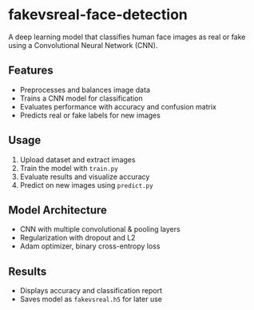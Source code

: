 # fakevsreal-face-detection

A deep learning model that classifies human face images as real or fake using a Convolutional Neural Network (CNN).

## Features
- Preprocesses and balances image data
- Trains a CNN model for classification
- Evaluates performance with accuracy and confusion matrix
- Predicts real or fake labels for new images

## Usage
1. Upload dataset and extract images
2. Train the model with `train.py`
3. Evaluate results and visualize accuracy
4. Predict on new images using `predict.py`

## Model Architecture
- CNN with multiple convolutional & pooling layers
- Regularization with dropout and L2
- Adam optimizer, binary cross-entropy loss

## Results
- Displays accuracy and classification report
- Saves model as `fakevsreal.h5` for later use


